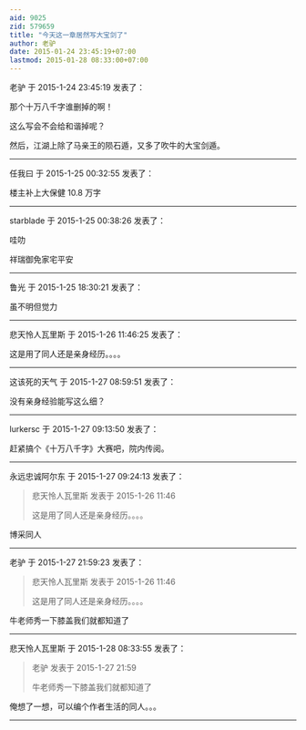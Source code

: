 ```yaml
---
aid: 9025
zid: 579659
title: "今天这一章居然写大宝剑了"
author: 老驴
date: 2015-01-24 23:45:19+07:00
lastmod: 2015-01-28 08:33:00+07:00
---
```


老驴 于 2015-1-24 23:45:19 发表了：

那个十万八千字谁删掉的啊！

这么写会不会给和谐掉呢？

然后，江湖上除了马亲王的陨石遁，又多了吹牛的大宝剑遁。

---

任我曰 于 2015-1-25 00:32:55 发表了：

楼主补上大保健 10.8 万字

---

starblade 于 2015-1-25 00:38:26 发表了：

哇叻

祥瑞御免家宅平安

---

鲁光 于 2015-1-25 18:30:21 发表了：

虽不明但觉力

---

悲天怜人瓦里斯 于 2015-1-26 11:46:25 发表了：

这是用了同人还是亲身经历。。。。

---

这该死的天气 于 2015-1-27 08:59:51 发表了：

没有亲身经验能写这么细？

---

lurkersc 于 2015-1-27 09:13:50 发表了：

赶紧搞个《十万八千字》大赛吧，院内传阅。

---

永远忠诚阿尔东 于 2015-1-27 09:24:13 发表了：

> 悲天怜人瓦里斯 发表于 2015-1-26 11:46
>
> 这是用了同人还是亲身经历。。。。

博采同人

---

老驴 于 2015-1-27 21:59:23 发表了：

> 悲天怜人瓦里斯 发表于 2015-1-26 11:46
>
> 这是用了同人还是亲身经历。。。。

牛老师秀一下膝盖我们就都知道了

---

悲天怜人瓦里斯 于 2015-1-28 08:33:55 发表了：

> 老驴 发表于 2015-1-27 21:59
>
> 牛老师秀一下膝盖我们就都知道了

俺想了一想，可以编个作者生活的同人。。。

---
